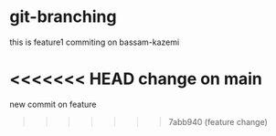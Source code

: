 # git-branching

this is feature1
commiting on bassam-kazemi

<<<<<<< HEAD
change on main
=======
new commit on feature
>>>>>>> 7abb940 (feature change)
